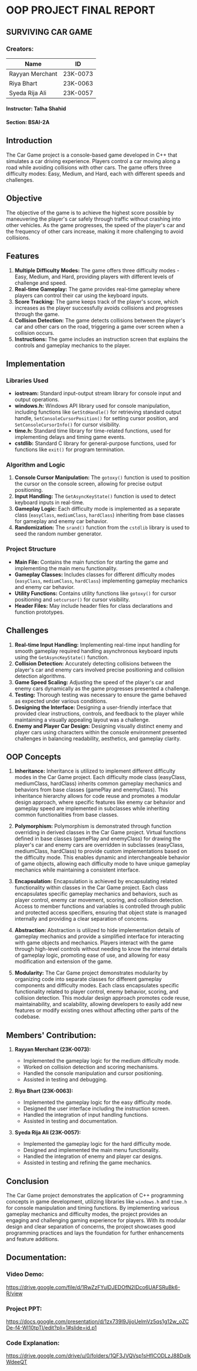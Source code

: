 # OOP PROJECT FINAL REPORT
## SURVIVING CAR GAME
### Creators:
| Name             | ID       |
|------------------|----------|
| Rayyan Merchant | 23K-0073 |
| Riya Bhart       | 23K-0063 |
| Syeda Rija Ali   | 23K-0057 |


#### Instructor: Talha Shahid
#### Section: BSAI-2A

## Introduction
The Car Game project is a console-based game developed in C++ that simulates a car driving experience. Players control a car moving along a road while avoiding collisions with other cars. The game offers three difficulty modes: Easy, Medium, and Hard, each with different speeds and challenges.

## Objective
The objective of the game is to achieve the highest score possible by maneuvering the player's car safely through traffic without crashing into other vehicles. As the game progresses, the speed of the player's car and the frequency of other cars increase, making it more challenging to avoid collisions.

## Features
1. **Multiple Difficulty Modes:** The game offers three difficulty modes - Easy, Medium, and Hard, providing players with different levels of challenge and speed.
2. **Real-time Gameplay:** The game provides real-time gameplay where players can control their car using the keyboard inputs.
3. **Score Tracking:** The game keeps track of the player's score, which increases as the player successfully avoids collisions and progresses through the game.
4. **Collision Detection:** The game detects collisions between the player's car and other cars on the road, triggering a game over screen when a collision occurs.
5. **Instructions:** The game includes an instruction screen that explains the controls and gameplay mechanics to the player.

## Implementation

### Libraries Used
- **iostream:** Standard input-output stream library for console input and output operations.
- **windows.h:** Windows API library used for console manipulation, including functions like `GetStdHandle()` for retrieving standard output handle, `SetConsoleCursorPosition()` for setting cursor position, and `SetConsoleCursorInfo()` for cursor visibility.
- **time.h:** Standard time library for time-related functions, used for implementing delays and timing game events.
- **cstdlib:** Standard C library for general-purpose functions, used for functions like `exit()` for program termination.

### Algorithm and Logic
1. **Console Cursor Manipulation:** The `gotoxy()` function is used to position the cursor on the console screen, allowing for precise output positioning.
2. **Input Handling:** The `GetAsyncKeyState()` function is used to detect keyboard inputs in real-time.
3. **Gameplay Logic:** Each difficulty mode is implemented as a separate class (`easyClass`, `mediumClass`, `hardClass`) inheriting from base classes for gameplay and enemy car behavior.
4. **Randomization:** The `srand()` function from the `cstdlib` library is used to seed the random number generator.

### Project Structure
- **Main File:** Contains the main function for starting the game and implementing the main menu functionality.
- **Gameplay Classes:** Includes classes for different difficulty modes (`easyClass`, `mediumClass`, `hardClass`) implementing gameplay mechanics and enemy car behavior.
- **Utility Functions:** Contains utility functions like `gotoxy()` for cursor positioning and `setcursor()` for cursor visibility.
- **Header Files:** May include header files for class declarations and function prototypes.

## Challenges
1. **Real-time Input Handling:** Implementing real-time input handling for smooth gameplay required handling asynchronous keyboard inputs using the `GetAsyncKeyState()` function.
2. **Collision Detection:** Accurately detecting collisions between the player's car and enemy cars involved precise positioning and collision detection algorithms.
3. **Game Speed Scaling:** Adjusting the speed of the player's car and enemy cars dynamically as the game progresses presented a challenge.
4. **Testing:** Thorough testing was necessary to ensure the game behaved as expected under various conditions.
5. **Designing the Interface:** Designing a user-friendly interface that provided clear instructions, controls, and feedback to the player while maintaining a visually appealing layout was a challenge.
6. **Enemy and Player Car Design:** Designing visually distinct enemy and player cars using characters within the console environment presented challenges in balancing readability, aesthetics, and gameplay clarity.

## OOP Concepts

1. **Inheritance:**
Inheritance is utilized to implement different difficulty modes in the Car Game project. Each difficulty mode class (easyClass, mediumClass, hardClass) inherits common gameplay mechanics and behaviors from base classes (gamePlay and enemyClass). This inheritance hierarchy allows for code reuse and promotes a modular design approach, where specific features like enemy car behavior and gameplay speed are implemented in subclasses while inheriting common functionalities from base classes.

2. **Polymorphism:**
Polymorphism is demonstrated through function overriding in derived classes in the Car Game project. Virtual functions defined in base classes (gamePlay and enemyClass) for drawing the player's car and enemy cars are overridden in subclasses (easyClass, mediumClass, hardClass) to provide custom implementations based on the difficulty mode. This enables dynamic and interchangeable behavior of game objects, allowing each difficulty mode to have unique gameplay mechanics while maintaining a consistent interface.

3. **Encapsulation:**
Encapsulation is achieved by encapsulating related functionality within classes in the Car Game project. Each class encapsulates specific gameplay mechanics and behaviors, such as player control, enemy car movement, scoring, and collision detection. Access to member functions and variables is controlled through public and protected access specifiers, ensuring that object state is managed internally and providing a clear separation of concerns.

4. **Abstraction:**
Abstraction is utilized to hide implementation details of gameplay mechanics and provide a simplified interface for interacting with game objects and mechanics. Players interact with the game through high-level controls without needing to know the internal details of gameplay logic, promoting ease of use, and allowing for easy modification and extension of the game.

5. **Modularity:**
The Car Game project demonstrates modularity by organizing code into separate classes for different gameplay components and difficulty modes. Each class encapsulates specific functionality related to player control, enemy behavior, scoring, and collision detection. This modular design approach promotes code reuse, maintainability, and scalability, allowing developers to easily add new features or modify existing ones without affecting other parts of the codebase.



## Members' Contribution:

1. **Rayyan Merchant (23K-0073):**
   - Implemented the gameplay logic for the medium difficulty mode.
   - Worked on collision detection and scoring mechanisms.
   - Handled the console manipulation and cursor positioning.
   - Assisted in testing and debugging.

2. **Riya Bhart (23K-0063):**
   - Implemented the gameplay logic for the easy difficulty mode.
   - Designed the user interface including the instruction screen.
   - Handled the integration of input handling functions.
   - Assisted in testing and documentation.

3. **Syeda Rija Ali (23K-0057):**
   - Implemented the gameplay logic for the hard difficulty mode.
   - Designed and implemented the main menu functionality.
   - Handled the integration of enemy and player car designs.
   - Assisted in testing and refining the game mechanics.



## Conclusion
The Car Game project demonstrates the application of C++ programming concepts in game development, utilizing libraries like `windows.h` and `time.h` for console manipulation and timing functions. By implementing various gameplay mechanics and difficulty modes, the project provides an engaging and challenging gaming experience for players. With its modular design and clear separation of concerns, the project showcases good programming practices and lays the foundation for further enhancements and feature additions.


## Documentation:

### Video Demo: 
https://drive.google.com/file/d/1RwZzFYulDJEDOfN2IDco6UAFSRuBk6-R/view
### Project PPT:
https://docs.google.com/presentation/d/1zx739l9JjjoUelmVz5qs1g12w_oZCDe-f4-WI10tpTI/edit?pli=1#slide=id.p1
### Code Explanation:
https://drive.google.com/drive/u/0/folders/1QF3JVQVsp1sHfICODLzJ88DqIkWdeeQT
